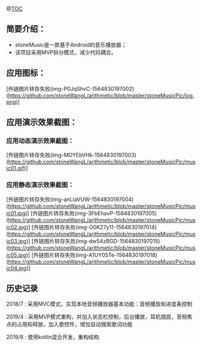 @[TOC](StoneMusic)
## 简要介绍：
- stoneMusic是一款基于Android的音乐播放器；
- 该项目采用MVP拆分模式，减少代码耦合。

## 应用图标：
[外链图片转存失败(img-P0JqShvC-1564830197002)(https://github.com/stoneWangL/arithmetic/blob/master/stoneMusicPic/log.png)]

## 应用演示效果截图：
### 应用动态演示效果截图：
[外链图片转存失败(img-MOYEbVHk-1564830197003)(https://github.com/stoneWangL/arithmetic/blob/master/stoneMusicPic/music01.gif)]
### 应用静态演示效果截图：
[外链图片转存失败(img-anLIaVUW-1564830197004)(https://github.com/stoneWangL/arithmetic/blob/master/stoneMusicPic/music01.jpg)]
[外链图片转存失败(img-3FbEhavP-1564830197005)(https://github.com/stoneWangL/arithmetic/blob/master/stoneMusicPic/music02.jpg)]
[外链图片转存失败(img-O0KZ7y11-1564830197014)(https://github.com/stoneWangL/arithmetic/blob/master/stoneMusicPic/music03.jpg)]
[外链图片转存失败(img-dw54zBGD-1564830197015)(https://github.com/stoneWangL/arithmetic/blob/master/stoneMusicPic/music05.jpg)]
[外链图片转存失败(img-A1UY05Te-1564830197018)(https://github.com/stoneWangL/arithmetic/blob/master/stoneMusicPic/music04.jpg)]

## 历史记录

2018/7
:  采用MVC模式，实现本地音频播放器基本功能：音频播放和进度条控制

2019/4
:  采用MVP模式重构，并加入状态栏控制，后台播放，耳机插拔，音频焦点的占用和释放，加入歌控件，增加自动搜索歌词功能

2019/8
:  使用kotlin混合开发，重构结构

